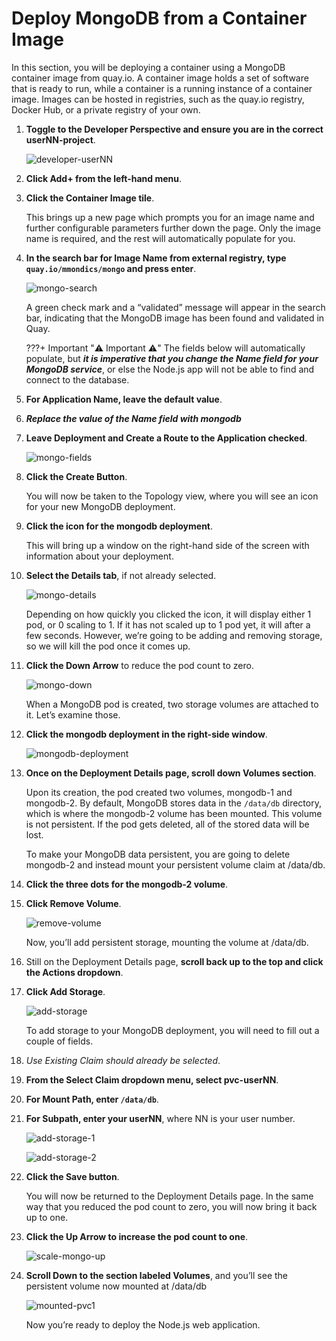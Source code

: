 # Deploy MongoDB from a Container Image

In this section, you will be deploying a container using a MongoDB container image from quay.io. A container image holds a set of software that is ready to run, while a container is a running instance of a container image. Images can be hosted in registries, such as the quay.io registry, Docker Hub, or a private registry of your own.

1. **Toggle to the Developer Perspective and ensure you are in the correct userNN-project**.

    ![developer-userNN](images/developer-userNN.png)

1. **Click Add+ from the left-hand menu**.

1. **Click the Container Image tile**.

    This brings up a new page which prompts you for an image name and further configurable parameters further down the page. Only the image name is required, and the rest will automatically populate for you.

1. **In the search bar for Image Name from external registry, type `quay.io/mmondics/mongo` and press enter**.

    ![mongo-search](images/mongo-search.png)

    A green check mark and a “validated” message will appear in the search bar, indicating that the MongoDB image has been found and validated in Quay.

    ???+ Important ":warning: Important :warning:"
        The fields below will automatically populate, but ***it is imperative that you change the Name field for your MongoDB service***, or else the Node.js app will not be able to find and connect to the database.

1. **For Application Name, leave the default value**.

1. ***Replace the value of the Name field with mongodb***

1. **Leave Deployment and Create a Route to the Application checked**.

    ![mongo-fields](images/mongo-fields.png)

1. **Click the Create Button**.

    You will now be taken to the Topology view, where you will see an icon for your new MongoDB deployment.

1. **Click the icon for the mongodb deployment**.

    This will bring up a window on the right-hand side of the screen with information about your deployment.

1. **Select the Details tab**, if not already selected.

    ![mongo-details](images/mongo-details.png)

    Depending on how quickly you clicked the icon, it will display either 1 pod, or 0 scaling to 1. If it has not scaled up to 1 pod yet, it will after a few seconds. However, we’re going to be adding and removing storage, so we will kill the pod once it comes up.

1. **Click the Down Arrow** to reduce the pod count to zero.

    ![mongo-down](images/mongo-down.png)

    When a MongoDB pod is created, two storage volumes are attached to it. Let’s examine those.

1. **Click the mongodb deployment in the right-side window**.

    ![mongodb-deployment](images/mongodb-deployment.png)

1. **Once on the Deployment Details page, scroll down Volumes section**.

    Upon its creation, the pod created two volumes, mongodb-1 and mongodb-2. By default, MongoDB stores data in the `/data/db` directory, which is where the mongodb-2 volume has been mounted. This volume is not persistent. If the pod gets deleted, all of the stored data will be lost.

    To make your MongoDB data persistent, you are going to delete mongodb-2 and instead mount your persistent volume claim at /data/db.

1. **Click the three dots for the mongodb-2 volume**.

1. **Click Remove Volume**.

    ![remove-volume](images/remove-volume.png)

    Now, you’ll add persistent storage, mounting the volume at /data/db.

1. Still on the Deployment Details page, **scroll back up to the top and click the Actions dropdown**.

1. **Click Add Storage**.

    ![add-storage](images/add-storage.png)

    To add storage to your MongoDB deployment, you will need to fill out a couple of fields.

1. *Use Existing Claim should already be selected*.

1. **From the Select Claim dropdown menu, select pvc-userNN**.

1. **For Mount Path, enter `/data/db`**.

1. **For Subpath, enter your userNN**, where NN is your user number.

    ![add-storage-1](images/add-storage-1.png)

    ![add-storage-2](images/add-storage-2.png)

1. **Click the Save button**.

    You will now be returned to the Deployment Details page. In the same way that you reduced the pod count to zero, you will now bring it back up to one.

1. **Click the Up Arrow to increase the pod count to one**.

    ![scale-mongo-up](images/scale-mongo-up.png)

1. **Scroll Down to the section labeled Volumes**, and you’ll see the persistent volume now mounted at /data/db

    ![mounted-pvc1](images/mounted-pvc.png)

    Now you’re ready to deploy the Node.js web application.

